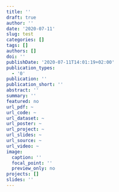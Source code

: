 ```yaml
---
title: ''
draft: true
author: ''
date: '2020-07-11'
slug: test
categories: []
tags: []
authors: []
doi: ''
publishDate: '2020-07-11T14:01:19+02:00'
publication_types:
  - '0'
publication: ''
publication_short: ''
abstract: ''
summary: ''
featured: no
url_pdf: ~
url_code: ~
url_dataset: ~
url_poster: ~
url_project: ~
url_slides: ~
url_source: ~
url_video: ~
image:
  caption: ''
  focal_point: ''
  preview_only: no
projects: []
slides: ''
---
```

